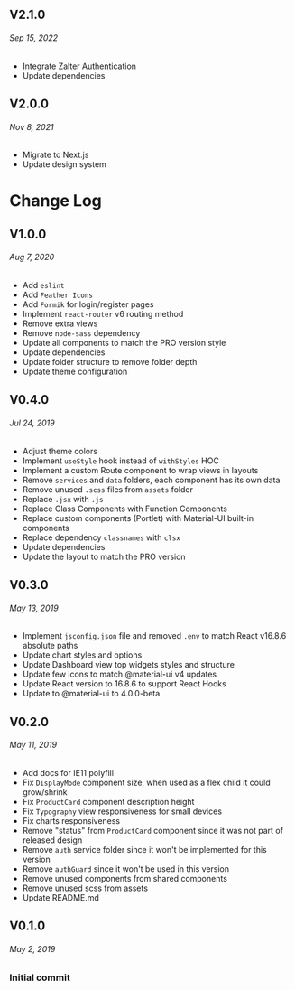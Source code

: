 ## V2.1.0

###### Sep 15, 2022

- Integrate Zalter Authentication
- Update dependencies

## V2.0.0

###### Nov 8, 2021

- Migrate to Next.js
- Update design system

# Change Log

## V1.0.0

###### Aug 7, 2020

- Add `eslint`
- Add `Feather Icons`
- Add `Formik` for login/register pages
- Implement `react-router` v6 routing method
- Remove extra views
- Remove `node-sass` dependency
- Update all components to match the PRO version style
- Update dependencies
- Update folder structure to remove folder depth
- Update theme configuration

## V0.4.0

###### Jul 24, 2019

- Adjust theme colors
- Implement `useStyle` hook instead of `withStyles` HOC
- Implement a custom Route component to wrap views in layouts
- Remove `services` and `data` folders, each component has its own data
- Remove unused `.scss` files from `assets` folder
- Replace `.jsx` with `.js`
- Replace Class Components with Function Components
- Replace custom components (Portlet) with Material-UI built-in components
- Replace dependency `classnames` with `clsx`
- Update dependencies
- Update the layout to match the PRO version

## V0.3.0

###### May 13, 2019

- Implement `jsconfig.json` file and removed `.env` to match React v16.8.6 absolute paths
- Update chart styles and options
- Update Dashboard view top widgets styles and structure
- Update few icons to match @material-ui v4 updates
- Update React version to 16.8.6 to support React Hooks
- Update to @material-ui to 4.0.0-beta

## V0.2.0

###### May 11, 2019

- Add docs for IE11 polyfill
- Fix `DisplayMode` component size, when used as a flex child it could grow/shrink
- Fix `ProductCard` component description height
- Fix `Typography` view responsiveness for small devices
- Fix charts responsiveness
- Remove "status" from `ProductCard` component since it was not part of released design
- Remove `auth` service folder since it won't be implemented for this version
- Remove `authGuard` since it won't be used in this version
- Remove unused components from shared components
- Remove unused scss from assets
- Update README.md

## V0.1.0

###### May 2, 2019

### Initial commit
